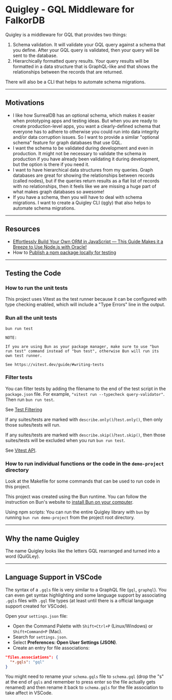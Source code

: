 # Quigley - GQL Middleware for FalkorDB

Quigley is a middleware for GQL that provides two things:

1. Schema validation. It will validate your GQL query against a schema that you define. After your GQL query is validated, then your query will be sent to the database.
2. Hierarchically formatted query results. Your query results will be formatted in a data structure that is GraphQL-like and that shows the relationships between the records that are returned.

There will also be a CLI that helps to automate schema migrations.

---

## Motivations

* I like how SurrealDB has an optional schema, which makes it easier when prototyping apps and testing ideas. But when you are ready to create production-level apps, you want a clearly-defined schema that everyone has to adhere to otherwise you could run into data integrity and/or data corruption issues. So I want to provide a similar "optional schema" feature for graph databases that use GQL.
* I want the schema to be validated during development and even in production. It might not be necessary to validate the schema in production if you have already been validating it during development, but the option is there if you need it.
* I want to have hierarchical data structures from my queries. Graph databases are great for showing the relationships between records (called nodes), but if the queries return results as a flat list of records with no relationships, then it feels like we are missing a huge part of what makes graph databases so awesome!
* If you have a schema, then you will have to deal with schema migrations. I want to create a Quigley CLI (qgly) that also helps to automate schema migrations.

---

## Resources

* [Effortlessly Build Your Own ORM in JavaScript — This Guide Makes it a Breeze to Use Node.js with Oracle!](https://medium.com/@dikibhuyan/how-to-make-your-own-oracle-orm-in-javascript-node-42f97751b10)
* How to [Publish a npm package locally for testing](https://medium.com/@debshish.pal/publish-a-npm-package-locally-for-testing-9a00015eb9fd)

---

## Testing the Code

### How to run the unit tests

This project uses Vitest as the test runner because it can be configured with type checking enabled, which will include a "Type Errors" line in the output.

### Run all the unit tests

```
bun run test
```

```
NOTE:

If you are using Bun as your package manager, make sure to use "bun run test" command instead of "bun test", otherwise Bun will run its own test runner.

See https://vitest.dev/guide/#writing-tests
```

### Filter tests

You can filter tests by adding the filename to the end of the test script in the `package.json` file. For example, `"vitest run --typecheck query-validator"`. Then run `bun run test`.

See [Test Filtering](https://vitest.dev/guide/filtering)

If any suites/tests are marked with `describe.only()`/`test.only()`, then only those suites/tests will run.

If any suites/tests are marked with `describe.skip()`/`test.skip()`, then those suites/tests will be excluded when you run `bun run test`.

See [Vitest API](https://vitest.dev/api/).


### How to run individual functions or the code in the `demo-project` directory

Look at the Makefile for some commands that can be used to run code in this project.

This project was created using the Bun runtime. You can follow the instruction on Bun's website to [install Bun on your computer](https://bun.sh/docs/installation).

Using npm scripts: You can run the entire Quigley library with `bun` by running `bun run demo-project` from the project root directory.

---

## Why the name Quigley

The name Quigley looks like the letters GQL rearranged and turned into a word (QuiGLey).

---

## Language Support in VSCode

The syntax of a `.gqls` file is very similar to a GraphQL file (`gql`, `graphql`). You can even get syntax highlighting and some language support by associating `.gqls` files with `.gql` file types (at least until there is a official language support created for VSCode).

Open your `settings.json` file:

* Open the Command Palette with `Shift+Ctrl+P` (Linux/Windows) or `Shift+Command+P` (Mac).
* Search for `settings.json`.
* Select **Preferences: Open User Settings (JSON)**.
* Create an entry for file associations:

```json
"files.associations": {
  "*.gqls": "gql"
}
```

You might need to rename your `schema.gqls` file to `schema.gql` (drop the "s" at the end of `gqls` and remember to press enter so the file actually gets renamed) and then rename it back to `schema.gqls` for the file association to take affect in VSCode.
